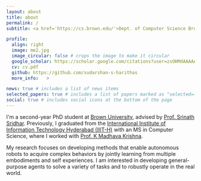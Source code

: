 ```yaml
---
layout: about
title: about
permalink: /
subtitle: <a href='https://cs.brown.edu/'>Dept. of Computer Science Brown University</a>.

profile:
  align: right
  image: me2.jpg
  image_circular: false # crops the image to make it circular
  google_scholar: https://scholar.google.com/citations?user=zsOHMdAAAAAJ
  cv: cv.pdf
  github: https://github.com/sudarshan-s-harithas
  more_info:   >

news: true # includes a list of news items
selected_papers: true # includes a list of papers marked as "selected={true}"
social: true # includes social icons at the bottom of the page
---
```






I'm a second-year PhD student at [Brown University](https://cs.brown.edu/), advised by [Prof. Srinath Sridhar](https://cs.brown.edu/people/ssrinath/). Previously, I graduated from the [International Institute of Information Technology Hyderabad (IIIT-H)](https://www.iiit.ac.in/) with an MS in Computer Science, where I worked with [Prof. K Madhava Krishna](https://robotics.iiit.ac.in/). 


My research focuses on developing methods that enable autonomous robots to acquire complex behaviors by jointly learning from multiple embodiments and self experiences. I am interested in developing general-purpose agents to solve a variety of tasks and to robustly operate in the real world.

